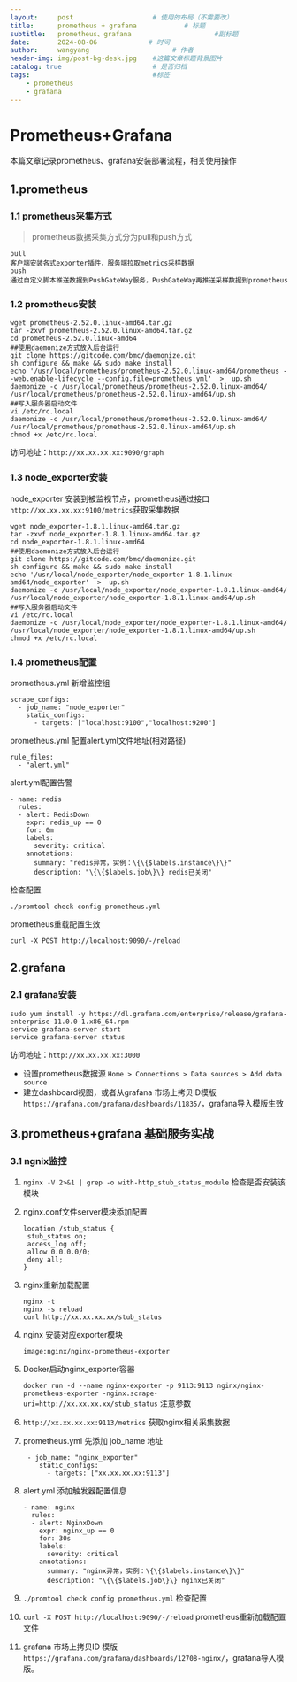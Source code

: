 ```yaml
---
layout:     post                    # 使用的布局（不需要改）
title:      prometheus + grafana            # 标题 
subtitle:   prometheus、grafana                     #副标题
date:       2024-08-06             # 时间
author:     wangyang                     # 作者
header-img: img/post-bg-desk.jpg    #这篇文章标题背景图片
catalog: true                       # 是否归档
tags:                               #标签
    - prometheus
    - grafana
---
```



Prometheus+Grafana
=================
本篇文章记录prometheus、grafana安装部署流程，相关使用操作

1.prometheus
--------------------------

### 1.1 prometheus采集方式

> prometheus数据采集方式分为pull和push方式

```
pull    
客户端安装各式exporter插件，服务端拉取metrics采样数据
push
通过自定义脚本推送数据到PushGateWay服务，PushGateWay再推送采样数据到prometheus
```


### 1.2 prometheus安装

```
wget prometheus-2.52.0.linux-amd64.tar.gz
tar -zxvf prometheus-2.52.0.linux-amd64.tar.gz
cd prometheus-2.52.0.linux-amd64
##使用daemonize方式放入后台运行
git clone https://gitcode.com/bmc/daemonize.git
sh configure && make && sudo make install
echo '/usr/local/prometheus/prometheus-2.52.0.linux-amd64/prometheus --web.enable-lifecycle --config.file=prometheus.yml'  >  up.sh
daemonize -c /usr/local/prometheus/prometheus-2.52.0.linux-amd64/ /usr/local/prometheus/prometheus-2.52.0.linux-amd64/up.sh
##写入服务器启动文件
vi /etc/rc.local
daemonize -c /usr/local/prometheus/prometheus-2.52.0.linux-amd64/ /usr/local/prometheus/prometheus-2.52.0.linux-amd64/up.sh
chmod +x /etc/rc.local
```

访问地址：`http://xx.xx.xx.xx:9090/graph`

### 1.3 node_exporter安装

node_exporter 安装到被监视节点，prometheus通过接口`http://xx.xx.xx.xx:9100/metrics`获取采集数据

	wget node_exporter-1.8.1.linux-amd64.tar.gz
	tar -zxvf node_exporter-1.8.1.linux-amd64.tar.gz
	cd node_exporter-1.8.1.linux-amd64
	##使用daemonize方式放入后台运行
	git clone https://gitcode.com/bmc/daemonize.git
	sh configure && make && sudo make install
	echo '/usr/local/node_exporter/node_exporter-1.8.1.linux-amd64/node_exporter'  >  up.sh
	daemonize -c /usr/local/node_exporter/node_exporter-1.8.1.linux-amd64/ /usr/local/node_exporter/node_exporter-1.8.1.linux-amd64/up.sh
	##写入服务器启动文件
	vi /etc/rc.local
	daemonize -c /usr/local/node_exporter/node_exporter-1.8.1.linux-amd64/ /usr/local/node_exporter/node_exporter-1.8.1.linux-amd64/up.sh
	chmod +x /etc/rc.local

### 1.4 prometheus配置

prometheus.yml 新增监控组

```
scrape_configs:
  - job_name: "node_exporter"
    static_configs:
      - targets: ["localhost:9100","localhost:9200"]
```

prometheus.yml 配置alert.yml文件地址(相对路径)

```
rule_files:
  - "alert.yml"
```

alert.yml配置告警

```
- name: redis
  rules:
  - alert: RedisDown
    expr: redis_up == 0
    for: 0m
    labels:
      severity: critical
    annotations:
      summary: "redis异常，实例：\{\{$labels.instance\}\}"
      description: "\{\{$labels.job\}\} redis已关闭"
```

检查配置

```
./promtool check config prometheus.yml
```

prometheus重载配置生效

```
curl -X POST http://localhost:9090/-/reload 
```



2.grafana
--------------------------

### 2.1 grafana安装

    sudo yum install -y https://dl.grafana.com/enterprise/release/grafana-enterprise-11.0.0-1.x86_64.rpm
    service grafana-server start
    service grafana-server status

访问地址：`http://xx.xx.xx.xx:3000`

- 设置prometheus数据源 `Home > Connections > Data sources > Add data source`
- 建立dashboard视图，或者从grafana 市场上拷贝ID模版`https://grafana.com/grafana/dashboards/11835/`，grafana导入模版生效



## 3.prometheus+grafana 基础服务实战

### 3.1 ngnix监控

1. `nginx -V 2>&1 | grep -o with-http_stub_status_module`   检查是否安装该模块

2. nginx.conf文件server模块添加配置

   ```
   location /stub_status {
   	stub_status on;
   	access_log off;
   	allow 0.0.0.0/0;
   	deny all;
   }
   ```

3. nginx重新加载配置

   ```
   nginx -t
   nginx -s reload
   curl http://xx.xx.xx.xx/stub_status 
   ```

4. nginx 安装对应exporter模块

   `image:nginx/nginx-prometheus-exporter`

5. Docker启动nginx_exporter容器

   `docker run -d --name nginx-exporter -p 9113:9113 nginx/nginx-prometheus-exporter -nginx.scrape-uri=http://xx.xx.xx.xx/stub_status`    注意参数

6. `http://xx.xx.xx.xx:9113/metrics`     获取nginx相关采集数据

7. prometheus.yml  先添加 job_name 地址

   ```
    - job_name: "nginx_exporter"
       static_configs:
         - targets: ["xx.xx.xx.xx:9113"]
   ```

8. alert.yml  添加触发器配置信息

   ```
   - name: nginx
     rules:
     - alert: NginxDown
       expr: nginx_up == 0
       for: 30s
       labels: 
         severity: critical
       annotations:
         summary: "nginx异常，实例：\{\{$labels.instance\}\}"
         description: "\{\{$labels.job\}\} nginx已关闭"
   ```

9. `./promtool check config prometheus.yml`   检查配置

10. `curl -X POST http://localhost:9090/-/reload`      prometheus重新加载配置文件

11. grafana 市场上拷贝ID 模版`https://grafana.com/grafana/dashboards/12708-nginx/`，grafana导入模版。




